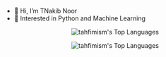 - 👋 Hi, I’m TNakib Noor
- 👀 Interested in Python and Machine Learning

<center>

![tahfimism's Top Languages](https://github-readme-stats.vercel.app/api/top-langs/?username=tahfimism&theme=vue-dark&show_icons=true&hide_border=true&layout=compact)

![tahfimism's Top Languages](https://github-readme-stats.vercel.app/api/top-langs/?username=tahfimism&theme=tokyonight&show_icons=true&hide_border=true&layout=compact)

</center>
